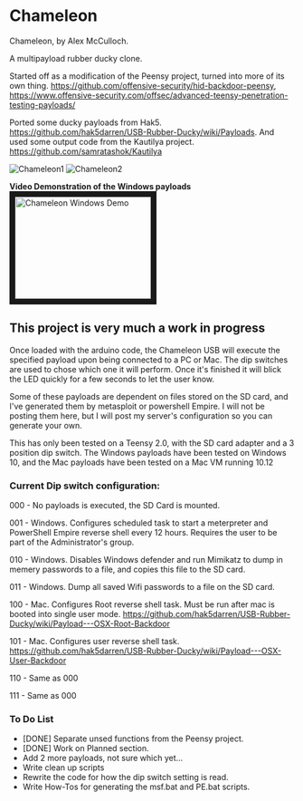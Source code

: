 # Chameleon

Chameleon, by Alex McCulloch. 

A multipayload rubber ducky clone. 

Started off as a modification of the Peensy project, turned into more of its own thing. 
https://github.com/offensive-security/hid-backdoor-peensy, 
https://www.offensive-security.com/offsec/advanced-teensy-penetration-testing-payloads/

Ported some ducky payloads from Hak5. https://github.com/hak5darren/USB-Rubber-Ducky/wiki/Payloads. 
And used some output code from the Kautilya project. https://github.com/samratashok/Kautilya

![Chameleon1](http://imgur.com/2WKu9KM)
![Chameleon2](http://imgur.com/ZjxdYgm)

**Video Demonstration of the Windows payloads** 
<a href="http://www.youtube.com/watch?feature=player_embedded&v=cJuWv0QU-nA
" target="_blank"><img src="http://img.youtube.com/vi/cJuWv0QU-nA/0.jpg" 
alt="Chameleon Windows Demo" width="240" height="180" border="10" /></a>

## This project is very much a work in progress

Once loaded with the arduino code, the Chameleon USB will execute the specified payload upon being connected to a PC or Mac. The dip switches are used to chose which one it will perform. 
Once it's finished it will blick the LED quickly for a few seconds to let the user know. 

Some of these payloads are dependent on files stored on the SD card, and I've generated them by metasploit or powershell Empire. 
I will not be posting them here, but I will post my server's configuration so you can generate your own.

This has only been tested on a Teensy 2.0, with the SD card adapter and a 3 position dip switch. The Windows payloads have been tested on Windows 10, and the Mac payloads have been tested on a Mac VM running 10.12

### Current Dip switch configuration: 

000	- No payloads is executed, the SD Card is mounted. 

001	- Windows. Configures scheduled task to start a meterpreter and PowerShell Empire reverse shell every 12 hours. Requires the user to be part of the Administrator's group. 

010	- Windows. Disables Windows defender and run Mimikatz to dump in memery passwords to a file, and copies this file to the SD card. 

011	- Windows. Dump all saved Wifi passwords to a file on the SD card. 

100	- Mac. Configures Root reverse shell task. Must be run after mac is booted into single user mode. https://github.com/hak5darren/USB-Rubber-Ducky/wiki/Payload---OSX-Root-Backdoor

101	- Mac. Configures user reverse shell task. https://github.com/hak5darren/USB-Rubber-Ducky/wiki/Payload---OSX-User-Backdoor

110	- Same as 000

111	- Same as 000


### To Do List

- [DONE] Separate unsed functions from the Peensy project.
- [DONE] Work on Planned section.
- Add 2 more payloads, not sure which yet...
- Write clean up scripts
- Rewrite the code for how the dip switch setting is read.
- Write How-Tos for generating the msf.bat and PE.bat scripts. 
